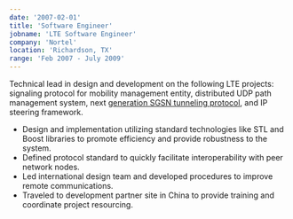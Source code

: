 ```yaml
---
date: '2007-02-01'
title: 'Software Engineer'
jobname: 'LTE Software Engineer'
company: 'Nortel'
location: 'Richardson, TX'
range: 'Feb 2007 - July 2009'
---
```


Technical lead in design and development on the following LTE projects: signaling protocol for mobility management entity, distributed UDP path management system, next [generation SGSN tunneling protocol](https://www.3gpp.org/DynaReport/29274.htm), and IP steering framework.

- Design and implementation utilizing standard technologies like STL and Boost libraries to promote efficiency and provide robustness to the system.
- Defined protocol standard to quickly facilitate interoperability with peer network nodes.
- Led international design team and developed procedures to improve remote communications.
- Traveled to development partner site in China to provide training and coordinate project resourcing.
